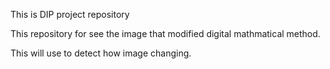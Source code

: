 This is DIP project repository

This repository for see the image that modified digital mathmatical method.

This will use to detect how image changing.